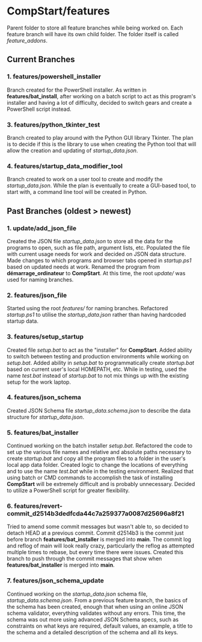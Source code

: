 # CompStart/features

Parent folder to store all feature branches while being worked on. Each feature branch will have its own child folder. The folder itself is called *feature_addons*.


## Current Branches

### 1. features/powershell_installer

Branch created for the PowerShell installer. As written in **features/bat_install**, after working on a batch script to act as this program's installer and having a lot of difficulty, decided to switch gears and create a PowerShell script instead.

### 3. features/python_tkinter_test

Branch created to play around with the Python GUI library Tkinter. The plan is to decide if this is the library to use when creating the Python tool that will allow the creation and updating of *startup_data.json*.

### 4. features/startup_data_modifier_tool

Branch created to work on a user tool to create and modify the *startup_data.json*. While the plan is eventually to create a GUI-based tool, to start with, a command line tool will be created in Python.

## Past Branches (oldest > newest)
### 1. update/add_json_file

Created the JSON file *startup_data.json* to store all the data for the programs to open, such as file path, argument lists, etc. Populated the file with current usage needs for work and decided on JSON data structure. Made changes to which programs and browser tabs opened in *startup.ps1* based on updated needs at work. Renamed the program from **démarrage_ordinateur** to **CompStart**. At this time, the root *update/* was used for naming branches.

### 2. features/json_file

Started using the root *features/* for naming branches. Refactored *startup.ps1* to utilise the *startup_data.json* rather than having hardcoded startup data.

### 3. features/setup_startup

Created file *setup.bat* to act as the "installer" for **CompStart**. Added ability to switch between testing and production environments while working on *setup.bat*. Added ability in *setup.bat* to programmatically create *startup.bat* based on current user's local HOMEPATH, etc. While in testing, used the name *test.bat* instead of *startup.bat* to not mix things up with the existing setup for the work laptop.

### 4. features/json_schema

Created JSON Schema file *startup_data.schema.json* to describe the data structure for *startup_data.json*. 

### 5. features/bat_installer

Continued working on the batch installer *setup.bat*. Refactored the code to set up the various file names and relative and absolute paths necessary to create *startup.bat* and copy all the program files to a folder in the user's local app data folder. Created logic to change the locations of everything and to use the name *test.bat* while in the testing environment. Realized that using batch or CMD commands to accomplish the task of installing **CompStart** will be extremely difficult and is probably unnecessary. Decided to utilize a PowerShell script for greater flexibility.

### 6. features/revert-commit_d2514b3dedfcda44c7a259377a0087d25696a8f21

Tried to amend some commit messages but wasn't able to, so decided to detach HEAD at a previous commit. Commit d2514b3 is the commit just before branch **features/bat_installer** is merged into **main**. The commit log and reflog of main will look really crazy, particularly the reflog as attempted multiple times to rebase, but every time there were issues. Created this branch to push through the commit messages that show when **features/bat_installer** is merged into **main**.

### 7. features/json_schema_update

Continued working on the *startup_data.json* schema file, *startup_data.schema.json*. From a previous feature branch, the basics of the schema has been created, enough that when using an online JSON schema validator, everything validates without any errors. This time, the schema was out more using advanced JSON Schema specs, such as constraints on what keys are required, default values, an example, a title to the schema and a detailed description of the schema and all its keys.
